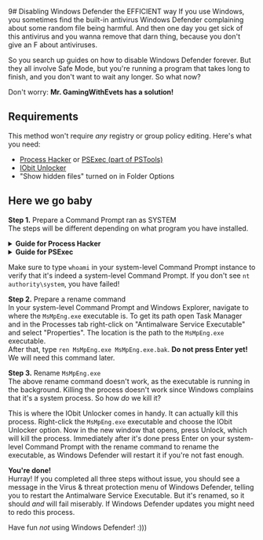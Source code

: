 9# Disabling Windows Defender the EFFICIENT way
If you use Windows, you sometimes find the built-in antivirus Windows Defender complaining about some random file being harmful. And then one day you get sick of this antivirus and you wanna remove that darn thing, because you don't give an F about antiviruses.

So you search up guides on how to disable Windows Defender forever. But they all involve Safe Mode, but you're running a program that takes long to finish, and you don't want to wait any longer. So what now?

Don't worry: **Mr. GamingWithEvets has a solution!**

## Requirements
This method won't require *any* registry or group policy editing. Here's what you need:
- [Process Hacker](https://sourceforge.net/projects/processhacker/files/processhacker2/processhacker-2.39-setup.exe/download) or [PSExec (part of PSTools)](https://download.sysinternals.com/files/PSTools.zip)
- [IObit Unlocker](https://cdn.iobit.com/dl/unlocker-setup.exe)
- "Show hidden files" turned on in Folder Options

## Here we go baby
**Step 1.** Prepare a Command Prompt ran as SYSTEM  
The steps will be different depending on what program you have installed.

<details>
<summary><b>Guide for Process Hacker</b></summary><br>
Open Process Hacker, then go to Hacker &gt; Run as. Type <code>cmd</code> in the program field and select <code>NT AUTHORITY\SYSTEM</code> as the username. Check "Toggle elevation" and press OK. If you have User Account Control on, press Yes in the UAC prompt.
</details>

<details>
<summary><b>Guide for PSExec</b></summary><br>
In Windows Explorer, navigate to where you have the PSTools executables. Then click on the address bar and type <code>cmd</code> to open the Command Prompt. Now type <code>psexec -accepteula -i -s cmd.exe</code>.
</details>

Make sure to type `whoami` in your system-level Command Prompt instance to verify that it's indeed a system-level Command Prompt. If you don't see `nt authority\system`, you have failed!

**Step 2.** Prepare a rename command  
In your system-level Command Prompt and Windows Explorer, navigate to where the `MsMpEng.exe` executable is. To get its path open Task Manager and in the Processes tab right-click on "Antimalware Service Executable" and select "Properties". The location is the path to the `MsMpEng.exe` executable.  
After that, type `ren MsMpEng.exe MsMpEng.exe.bak`. **Do not press Enter yet!** We will need this command later.

**Step 3.** Rename `MsMpEng.exe`  
The above rename command doesn't work, as the executable is running in the background. Killing the process doesn't work since Windows complains that it's a system process. So how *do* we kill it?

This is where the IObit Unlocker comes in handy. It can actually kill this process. Right-click the `MsMpEng.exe` executable and choose the IObit Unlocker option. Now in the new window that opens, press Unlock, which will kill the process. Immediately after it's done press Enter on your system-level Command Prompt with the rename command to rename the executable, as Windows Defender will restart it if you're not fast enough.

**You're done!**  
Hurray! If you completed all three steps without issue, you should see a message in the Virus & threat protection menu of Windows Defender, telling you to restart the Antimalware Service Executable. But it's renamed, so it should *and* will fail miserably. If Windows Defender updates you might need to redo this process.

Have fun *not* using Windows Defender! :)))
